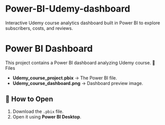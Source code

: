 # Power-BI-Udemy-dashboard
Interactive Udemy course analytics dashboard built in Power BI to explore subscribers, costs, and reviews.
# Power BI Dashboard

This project contains a Power BI dashboard analyzing Udemy course.
📁 Files
- **Udemy_course_project.pbix** → The Power BI file.
- **Udemy_course_dashboard.png** → Dashboard preview image.

## 🚀 How to Open
1. Download the `.pbix` file.
2. Open it using **Power BI Desktop**.
